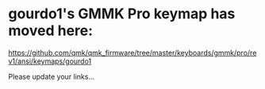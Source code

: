 # gourdo1's GMMK Pro keymap has moved here:
https://github.com/qmk/qmk_firmware/tree/master/keyboards/gmmk/pro/rev1/ansi/keymaps/gourdo1

Please update your links...
